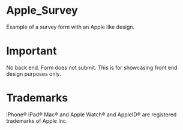 # Apple_Survey
Example of a survey form with an Apple like design.

# Important

No back end. Form does not submit. This is for showcasing front end design purposes only.

# Trademarks

iPhone® iPad® Mac® and Apple Watch® and AppleID® are registered trademarks of Apple Inc.
